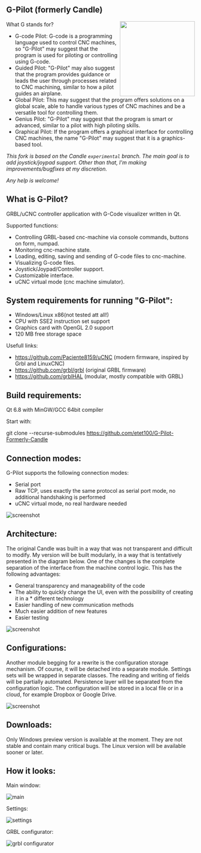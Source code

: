 G-Pilot (formerly Candle)
-----------
<img src="screenshots/gpilot_big.jpg" width="200" height="200" align="right">
What G stands for?

- G-code Pilot: G-code is a programming language used to control CNC machines, so "G-Pilot" may suggest that the program is used for piloting or controlling using G-code.
- Guided Pilot: "G-Pilot" may also suggest that the program provides guidance or leads the user through processes related to CNC machining, similar to how a pilot guides an airplane.
- Global Pilot: This may suggest that the program offers solutions on a global scale, able to handle various types of CNC machines and be a versatile tool for controlling them.
- Genius Pilot: "G-Pilot" may suggest that the program is smart or advanced, similar to a pilot with high piloting skills.
- Graphical Pilot: If the program offers a graphical interface for controlling CNC machines, the name "G-Pilot" may suggest that it is a graphics-based tool.

*This fork is based on the Candle `experimental` branch. The main goal is to add joystick/joypad support. Other than that, I'm making improvements/bugfixes at my discretion.*

*Any help is welcome!*

What is G-Pilot?
-----------

GRBL/uCNC controller application with G-Code visualizer written in Qt.

Supported functions:
* Controlling GRBL-based cnc-machine via console commands, buttons on form, numpad.
* Monitoring cnc-machine state.
* Loading, editing, saving and sending of G-code files to cnc-machine.
* Visualizing G-code files.
* Joystick/Joypad/Controller support.
* Customizable interface.
* uCNC virtual mode (cnc machine simulator).

System requirements for running "G-Pilot":
-------------------
* Windows/Linux x86(not tested att all!)
* CPU with SSE2 instruction set support
* Graphics card with OpenGL 2.0 support
* 120 MB free storage space

Usefull links:

* https://github.com/Paciente8159/uCNC (modern firmware, inspired by Grbl and LinuxCNC)
* https://github.com/grbl/grbl (original GRBL firmware)
* https://github.com/grblHAL (modular, mostly compatible with GRBL)

Build requirements:
-------------------
Qt 6.8 with MinGW/GCC 64bit compiler

Start with:

git clone --recurse-submodules https://github.com/etet100/G-Pilot-Formerly-Candle

Connection modes:
-----------------

G-Pilot supports the following connection modes:
* Serial port
* Raw TCP, uses exactly the same protocol as serial port mode, no additional handshaking is performed
* uCNC virtual mode, no real hardware needed

![screenshot](/screenshots/screenshot_connection_modes.png)

Architecture:
-------------

The original Candle was built in a way that was not transparent and difficult to modify. My version will be built modularly, in a way that is tentatively presented in the diagram below. One of the changes is the complete separation of the interface from the machine control logic. This has the following advantages:

* General transparency and manageability of the code
* The ability to quickly change the UI, even with the possibility of creating it in a * different technology
* Easier handling of new communication methods
* Much easier addition of new features
* Easier testing

![screenshot](/screenshots/arch1.png)

Configurations:
---------------

Another module begging for a rewrite is the configuration storage mechanism. Of course, it will be detached into a separate module. Settings sets will be wrapped in separate classes. The reading and writing of fields will be partially automated. Persistence layer will be separated from the configuration logic. The configuration will be stored in a local file or in a cloud, for example Dropbox or Google Drive.

![screenshot](/screenshots/arch2.png)

Downloads:
----------
Only Windows preview version is available at the moment. They are not stable and contain many critical bugs. The Linux version will be available sooner or later.

How it looks:
-------------

Main window:

![main](/screenshots/screenshot_main.png)

Settings:

![settings](/screenshots/screenshot_settings.png)

GRBL configurator:

![grbl configurator](/screenshots/screenshot_grbl_configurator.png)
